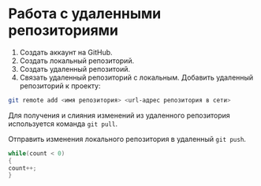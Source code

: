 # **Работа с удаленными репозиториями**
1. Создать аккаунт на GitHub.
2. Создать локальный репозиторий.
3. Создать удаленный репозитоий.
4. Связать удаленный репозиторий с локальным.
Добавить удаленный репозиторий к проекту:
```Bash
git remote add <имя репозитория> <url-адрес репозитория в сети>
```
Для получения и слияния изменений из удаленного репозитория используется команда `git pull`.

Отправить изменения локального репозитория в удаленный `git push`.

```C#
while(count < 0)
{
count++;
}
```
